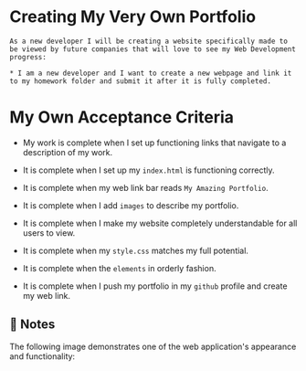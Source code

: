 # Creating My Very Own Portfolio

    As a new developer I will be creating a website specifically made to be viewed by future companies that will love to see my Web Development progress:

    * I am a new developer and I want to create a new webpage and link it to my homework folder and submit it after it is fully completed.

# My Own Acceptance Criteria

* My work is complete when I set up functioning links that navigate to a description of my work.

* It is complete when I set up my `index.html` is functioning correctly.

* It is complete when my web link bar reads `My Amazing Portfolio`. 

* It is complete when I add `images` to describe my portfolio.

* It is complete when I make my website completely understandable for all users to view.

* It is complete when my `style.css` matches my full potential.

* It is complete when the `elements` in orderly fashion.

* It is complete when I push my portfolio in my `github` profile and create my web link.

## 📔 Notes

The following image demonstrates one of the web application's appearance and functionality:

